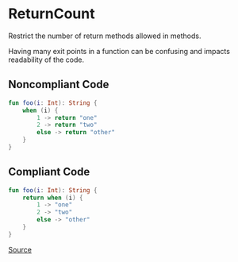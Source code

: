 # ReturnCount

Restrict the number of return methods allowed in methods.

Having many exit points in a function can be confusing and impacts readability of the
code.

## Noncompliant Code

```kotlin
fun foo(i: Int): String {
    when (i) {
        1 -> return "one"
        2 -> return "two"
        else -> return "other"
    }
}
```
## Compliant Code

```kotlin
fun foo(i: Int): String {
    return when (i) {
        1 -> "one"
        2 -> "two"
        else -> "other"
    }
}
```

[Source](https://detekt.dev/docs/rules/style#returncount)

